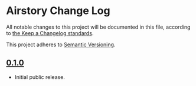 # Airstory Change Log

All notable changes to this project will be documented in this file, according to [the Keep a Changelog standards](http://keepachangelog.com/).

This project adheres to [Semantic Versioning](http://semver.org/).


## [0.1.0]

* Initial public release.

[Unreleased]: https://github.com/liquidweb/airstory-wp/compare/master...develop
[0.1.0]: https://github.com/liquidweb/airstory-wp/releases/tag/v0.1.0
